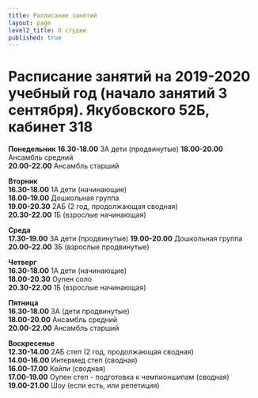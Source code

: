 ```yaml
---
title: Расписание занятий
layout: page
level2_title: О студии
published: true
---
```











# Расписание занятий на 2019-2020 учебный год (начало занятий 3 сентября). Якубовского 52Б, кабинет 318

**Понедельник** 
**16.30-18.00** 3А дети (продвинутые)
**18.00-20.00** Ансамбль средний  
**20.00-22.00** Ансамбль старший  
   
**Вторник**   
**16.30-18.00** 1А дети (начинающие)  
**18.00-19.00** Дошкольная группа      
**19.00-20.30** 2АБ (2 год, продолжающая сводная)      
**20.30-22.00** 1Б (взрослые начинающая)      


**Среда**    
**17.30-19.00** 3А дети (продвинутые)
**19.00-20.00** Дошкольная группа  
**20.00-22.00** 3Б (взрослые продвинутые)    

**Четверг**     
**16.30-18.00** 1А дети (начинающие)   
**18.00-20.30** Оупен соло     
**20.30-22.00** 1Б (взрослые начинающая)   
 
**Пятница**  
**16.30-18.00** 3А (дети продвинутые)       
**18.00-20.00** Ансамбль средний    
**20.00-22.00** Ансамбль старший    


**Воскресенье**     
**12.30-14.00** 2АБ степ (2 год, продолжающая сводная)     
**14.00-16.00** Интермед степ (сводная)  
**16.00-17.00** Кейли (сводная)  
**17.00-19.00** Оупен степ - подготовка к чемпионшипам (сводная)  
**19.00-21.00** Шоу (если есть, или репетиция)
